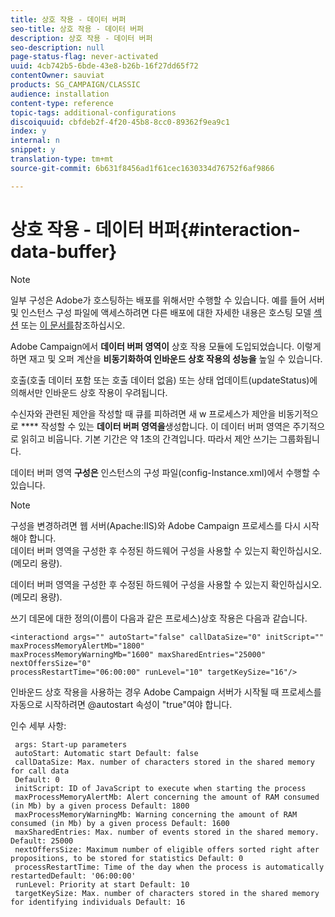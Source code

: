```yaml
---
title: 상호 작용 - 데이터 버퍼
seo-title: 상호 작용 - 데이터 버퍼
description: 상호 작용 - 데이터 버퍼
seo-description: null
page-status-flag: never-activated
uuid: 4cb742b5-6bde-43e8-b26b-16f27dd65f72
contentOwner: sauviat
products: SG_CAMPAIGN/CLASSIC
audience: installation
content-type: reference
topic-tags: additional-configurations
discoiquuid: cbfdeb2f-4f20-45b8-8cc0-89362f9ea9c1
index: y
internal: n
snippet: y
translation-type: tm+mt
source-git-commit: 6b631f8456ad1f61cec1630334d76752f6af9866

---
```



# 상호 작용 - 데이터 버퍼{#interaction-data-buffer}

>[!NOTE]
>
>일부 구성은 Adobe가 호스팅하는 배포를 위해서만 수행할 수 있습니다. 예를 들어 서버 및 인스턴스 구성 파일에 액세스하려면 다른 배포에 대한 자세한 내용은 호스팅 모델 [섹션](../../installation/using/hosting-models.md) 또는 [이 문서를](https://helpx.adobe.com/campaign/kb/acc-on-prem-vs-hosted.html)참조하십시오.

Adobe Campaign에서 **데이터 버퍼 영역이** 상호 작용 모듈에 도입되었습니다. 이렇게 하면 재고 및 오퍼 계산을 **비동기화하여 인바운드 상호 작용의 성능을** 높일 수 있습니다.

호출(호출 데이터 포함 또는 호출 데이터 없음) 또는 상태 업데이트(updateStatus)에 의해서만 인바운드 상호 작용이 우려됩니다.

수신자와 관련된 제안을 작성할 때 큐를 피하려면 새 w 프로세스가 제안을 비동기적으로 **** 작성할 수 있는 **데이터 버퍼 영역을**&#x200B;생성합니다. 이 데이터 버퍼 영역은 주기적으로 읽히고 비웁니다. 기본 기간은 약 1초의 간격입니다. 따라서 제안 쓰기는 그룹화됩니다.

데이터 버퍼 영역 **구성은** 인스턴스의 구성 파일(config-Instance.xml)에서 수행할 수 있습니다.

>[!NOTE]
>
>구성을 변경하려면 웹 서버(Apache:IIS)와 Adobe Campaign 프로세스를 다시 시작해야 합니다.\
>데이터 버퍼 영역을 구성한 후 수정된 하드웨어 구성을 사용할 수 있는지 확인하십시오. (메모리 용량).

데이터 버퍼 영역을 구성한 후 수정된 하드웨어 구성을 사용할 수 있는지 확인하십시오. (메모리 용량).

쓰기 데몬에 대한 정의(이름이 다음과 같은 프로세스)상호 작용은 다음과 같습니다.

```
<interactiond args="" autoStart="false" callDataSize="0" initScript="" maxProcessMemoryAlertMb="1800"
maxProcessMemoryWarningMb="1600" maxSharedEntries="25000" nextOffersSize="0"
processRestartTime="06:00:00" runLevel="10" targetKeySize="16"/>
```

인바운드 상호 작용을 사용하는 경우 Adobe Campaign 서버가 시작될 때 프로세스를 자동으로 시작하려면 @autostart 속성이 &quot;true&quot;여야 합니다.

인수 세부 사항:

```
 args: Start-up parameters 
 autoStart: Automatic start Default: false 
 callDataSize: Max. number of characters stored in the shared memory for call data
 Default: 0 
 initScript: ID of JavaScript to execute when starting the process 
 maxProcessMemoryAlertMb: Alert concerning the amount of RAM consumed (in Mb) by a given process Default: 1800 
 maxProcessMemoryWarningMb: Warning concerning the amount of RAM consumed (in Mb) by a given process Default: 1600 
 maxSharedEntries: Max. number of events stored in the shared memory. Default: 25000 
 nextOffersSize: Maximum number of eligible offers sorted right after propositions, to be stored for statistics Default: 0 
 processRestartTime: Time of the day when the process is automatically restartedDefault: '06:00:00' 
 runLevel: Priority at start Default: 10 
 targetKeySize: Max. number of characters stored in the shared memory for identifying individuals Default: 16 
```

